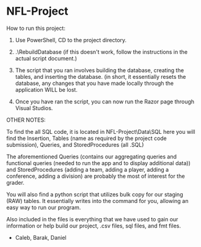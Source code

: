 # NFL-Project

How to run this project:


1. Use PowerShell, CD to the project directory.

2.   .\RebuildDatabase (if this doesn't work, follow the instructions in the actual script document.)

3. The script that you ran involves building the database, creating the tables, and inserting the database. (in short, it essentially resets the database, any changes that you have made locally through the application WILL be lost.

4. Once you have ran the script, you can now run the Razor page through Visual Studios.


OTHER NOTES:

To find the all SQL code, it is located in NFL-Project\Data\SQL here you will find the Insertion, Tables (name as required by the project code submission), Queries, and StoredProcedures (all .SQL)

The aforementioned Queries (contains our aggregating queries and functional queries (needed to run the app and to display additional data)) and StoredProcedures (adding a team, adding a player, adding a conference, adding a division) are probably the most of interest for the grader.

You will also find a python script that utilizes bulk copy for our staging (RAW) tables. It essentially writes into the command for you, allowing an easy way to run our program.


Also included in the files is everything that we have used to gain our information or help build our project, .csv files, sql files, and fmt files. 


- Caleb, Barak, Daniel


